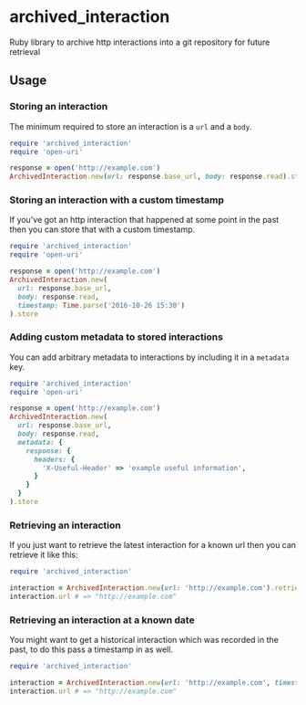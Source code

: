 # archived_interaction

Ruby library to archive http interactions into a git repository for future retrieval

## Usage

### Storing an interaction

The minimum required to store an interaction is a `url` and a `body`.

```ruby
require 'archived_interaction'
require 'open-uri'

response = open('http://example.com')
ArchivedInteraction.new(url: response.base_url, body: response.read).store
```

### Storing an interaction with a custom timestamp

If you've got an http interaction that happened at some point in the past then
you can store that with a custom timestamp.

```ruby
require 'archived_interaction'
require 'open-uri'

response = open('http://example.com')
ArchivedInteraction.new(
  url: response.base_url,
  body: response.read,
  timestamp: Time.parse('2016-10-26 15:30')
).store
```

### Adding custom metadata to stored interactions

You can add arbitrary metadata to interactions by including it in a `metadata` key.

```ruby
require 'archived_interaction'
require 'open-uri'

response = open('http://example.com')
ArchivedInteraction.new(
  url: response.base_url,
  body: response.read,
  metadata: {
    response: {
      headers: {
        'X-Useful-Header' => 'example useful information',
      }
    }
  }
).store
```

### Retrieving an interaction

If you just want to retrieve the latest interaction for a known url then you can retrieve it like this:

```ruby
require 'archived_interaction'

interaction = ArchivedInteraction.new(url: 'http://example.com').retrieve
interaction.url # => "http://example.com"
```

### Retrieving an interaction at a known date

You might want to get a historical interaction which was recorded in the past, to do this pass a timestamp in as well.

```ruby
require 'archived_interaction'

interaction = ArchivedInteraction.new(url: 'http://example.com', timestamp: Time.parse('2015-05-05 15:00')).retrieve
interaction.url # => "http://example.com"
```